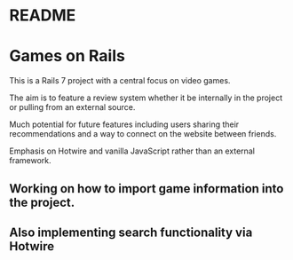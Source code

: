 # README

# Games on Rails

This is a Rails 7 project with a central focus on video games.

The aim is to feature a review system whether it be internally in the project or pulling from an external source.

Much potential for future features including users sharing their recommendations and a way to connect on the website between friends.

Emphasis on Hotwire and vanilla JavaScript rather than an external framework.

## Working on how to import game information into the project.
## Also implementing search functionality via Hotwire
